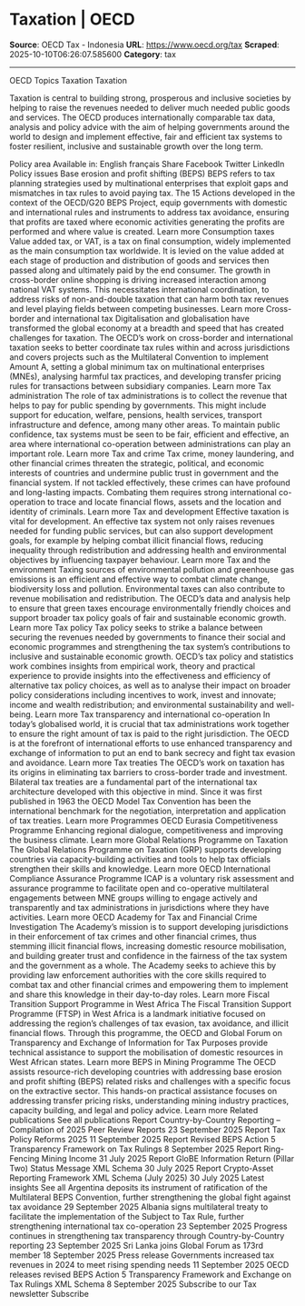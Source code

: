# Taxation | OECD

**Source**: OECD Tax - Indonesia
**URL**: https://www.oecd.org/tax
**Scraped**: 2025-10-10T06:26:07.585600
**Category**: tax

---

OECD  Topics  Taxation
Taxation

Taxation is central to building strong, prosperous and inclusive societies by helping to raise the revenues needed to deliver much needed public goods and services. The OECD produces internationally comparable tax data, analysis and policy advice with the aim of helping governments around the world to design and implement effective, fair and efficient tax systems to foster resilient, inclusive and sustainable growth over the long term.

Policy area
Available in:
English
français
Share
Facebook
Twitter
LinkedIn
Policy issues
Base erosion and profit shifting (BEPS)
BEPS refers to tax planning strategies used by multinational enterprises that exploit gaps and mismatches in tax rules to avoid paying tax. The 15 Actions developed in the context of the OECD/G20 BEPS Project, equip governments with domestic and international rules and instruments to address tax avoidance, ensuring that profits are taxed where economic activities generating the profits are performed and where value is created.
Learn more
Consumption taxes
Value added tax, or VAT, is a tax on final consumption, widely implemented as the main consumption tax worldwide. It is levied on the value added at each stage of production and distribution of goods and services then passed along and ultimately paid by the end consumer. The growth in cross-border online shopping is driving increased interaction among national VAT systems. This necessitates international coordination, to address risks of non-and-double taxation that can harm both tax revenues and level playing fields between competing businesses.
Learn more
Cross-border and international tax
Digitalisation and globalisation have transformed the global economy at a breadth and speed that has created challenges for taxation. The OECD’s work on cross-border and international taxation seeks to better coordinate tax rules within and across jurisdictions and covers projects such as the Multilateral Convention to implement Amount A, setting a global minimum tax on multinational enterprises (MNEs), analysing harmful tax practices, and developing transfer pricing rules for transactions between subsidiary companies.
Learn more
Tax administration
The role of tax administrations is to collect the revenue that helps to pay for public spending by governments. This might include support for education, welfare, pensions, health services, transport infrastructure and defence, among many other areas. To maintain public confidence, tax systems must be seen to be fair, efficient and effective, an area where international co-operation between administrations can play an important role.
Learn more
Tax and crime
Tax crime, money laundering, and other financial crimes threaten the strategic, political, and economic interests of countries and undermine public trust in government and the financial system. If not tackled effectively, these crimes can have profound and long-lasting impacts. Combating them requires strong international co-operation to trace and locate financial flows, assets and the location and identity of criminals.
Learn more
Tax and development
Effective taxation is vital for development. An effective tax system not only raises revenues needed for funding public services, but can also support development goals, for example by helping combat illicit financial flows, reducing inequality through redistribution and addressing health and environmental objectives by influencing taxpayer behaviour.
Learn more
Tax and the environment
Taxing sources of environmental pollution and greenhouse gas emissions is an efficient and effective way to combat climate change, biodiversity loss and pollution. Environmental taxes can also contribute to revenue mobilisation and redistribution. The OECD’s data and analysis help to ensure that green taxes encourage environmentally friendly choices and support broader tax policy goals of fair and sustainable economic growth.
Learn more
Tax policy
Tax policy seeks to strike a balance between securing the revenues needed by governments to finance their social and economic programmes and strengthening the tax system’s contributions to inclusive and sustainable economic growth. OECD’s tax policy and statistics work combines insights from empirical work, theory and practical experience to provide insights into the effectiveness and efficiency of alternative tax policy choices, as well as to analyse their impact on broader policy considerations including incentives to work, invest and innovate; income and wealth redistribution; and environmental sustainability and well-being.
Learn more
Tax transparency and international co-operation
In today’s globalised world, it is crucial that tax administrations work together to ensure the right amount of tax is paid to the right jurisdiction. The OECD is at the forefront of international efforts to use enhanced transparency and exchange of information to put an end to bank secrecy and fight tax evasion and avoidance.
Learn more
Tax treaties
The OECD’s work on taxation has its origins in eliminating tax barriers to cross-border trade and investment. Bilateral tax treaties are a fundamental part of the international tax architecture developed with this objective in mind. Since it was first published in 1963 the OECD Model Tax Convention has been the international benchmark for the negotiation, interpretation and application of tax treaties.
Learn more
Programmes
OECD Eurasia Competitiveness Programme
Enhancing regional dialogue, competitiveness and improving the business climate.
Learn more
Global Relations Programme on Taxation
The Global Relations Programme on Taxation (GRP) supports developing countries via capacity-building activities and tools to help tax officials strengthen their skills and knowledge.
Learn more
OECD International Compliance Assurance Programme
ICAP is a voluntary risk assessment and assurance programme to facilitate open and co-operative multilateral engagements between MNE groups willing to engage actively and transparently and tax administrations in jurisdictions where they have activities.
Learn more
OECD Academy for Tax and Financial Crime Investigation
The Academy’s mission is to support developing jurisdictions in their enforcement of tax crimes and other financial crimes, thus stemming illicit financial flows, increasing domestic resource mobilisation, and building greater trust and confidence in the fairness of the tax system and the government as a whole. The Academy seeks to achieve this by providing law enforcement authorities with the core skills required to combat tax and other financial crimes and empowering them to implement and share this knowledge in their day-to-day roles.
Learn more
Fiscal Transition Support Programme in West Africa
The Fiscal Transition Support Programme (FTSP) in West Africa is a landmark initiative focused on addressing the region’s challenges of tax evasion, tax avoidance, and illicit financial flows. Through this programme, the OECD and Global Forum on Transparency and Exchange of Information for Tax Purposes provide technical assistance to support the mobilisation of domestic resources in West African states.
Learn more
BEPS in Mining Programme
The OECD assists resource-rich developing countries with addressing base erosion and profit shifting (BEPS) related risks and challenges with a specific focus on the extractive sector. This hands-on practical assistance focuses on addressing transfer pricing risks, understanding mining industry practices, capacity building, and legal and policy advice.
Learn more
Related publications
See all publications
Report
Country-by-Country Reporting – Compilation of 2025 Peer Review Reports
23 September 2025
Report
Tax Policy Reforms 2025
11 September 2025
Report
Revised BEPS Action 5 Transparency Framework on Tax Rulings
8 September 2025
Report
Ring-Fencing Mining Income
31 July 2025
Report
GloBE Information Return (Pillar Two) Status Message XML Schema
30 July 2025
Report
Crypto-Asset Reporting Framework XML Schema (July 2025)
30 July 2025
Latest insights
See all
Argentina deposits its instrument of ratification of the Multilateral BEPS Convention, further strengthening the global fight against tax avoidance
29 September 2025
Albania signs multilateral treaty to facilitate the implementation of the Subject to Tax Rule, further strengthening international tax co-operation
23 September 2025
Progress continues in strengthening tax transparency through Country-by-Country reporting
23 September 2025
Sri Lanka joins Global Forum as 173rd member
18 September 2025
Press release
Governments increased tax revenues in 2024 to meet rising spending needs
11 September 2025
OECD releases revised BEPS Action 5 Transparency Framework and Exchange on Tax Rulings XML Schema
8 September 2025
Subscribe to our Tax newsletter
Subscribe
